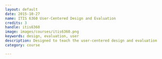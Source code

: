 ```yaml
---
layout: default
date: 2015-10-27
name: ITIS 6360 User-Centered Design and Evaluation
credits: 3
handle: itis6360
image: images/courses/itis6360.png
keywords: design, evaluation, user
description: Designed to teach the user-centered design and evaluation process.  In particular, students gain hands-on experience with the process of interface design, methods of design, and ways to evaluate and improve the design of interactive software applications in a course-long project.  Students learn how to employ techniques which ensure that end-users are fully considered at all stages of the design process, from inception to implementation.  Assignments involve planning, designing, and conducting studies to learn about user needs; developing the protocols and instruments for data collection; brainstorming, prototyping, and refining interactive solutions for a user problem; and designing and executing user evaluations of interactive software interfaces. 
category: course

---
```

